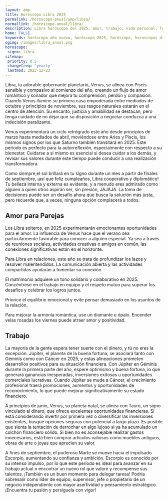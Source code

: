 ```yaml
---
layout: amp
title: Horóscopo Libra 2025 
permalink: /horoscopo-anual/amp/libra/
normallink: /horoscopo-anual/libra/
description: Libra horóscopo del 2025, amor, trabajo, vida personal. Todas las predicciones para Libra 2025 gratis. Disfruta este año nuevo.
home: FALSE
keywords: horóscopo año nuevo, horóscopo 2025, horóscopo, horoscopos diarios gratis del dia de hoy, horóscopo diario gratis,horóscopo ano nuevo 2025, horóscopo esperanza gracia, horoscopo Libra 2025, horoscop, horóscopos gratis, horoscopo Libra, horoscopo Libra 2025 gratis, Tarot, Astrologia, Zodíaco, Libra, horoscopo gratis,tarot en femenino,videncia gratuita,horoscopos gratuitos,horóscopos, astrologia,videncia gratis
ogimg: /images/libra_anual.png
horoscopo:
 signo: libra
sitemap:
 priority: 0.5
 changefreq: 'yearly'
 lastmod: 2023-12-23
---
```





Libra, tu adorable gobernante planetario, Venus, se alinea con Piscis sensible y compasivo al comienzo del año, creando un flujo de amor romántico y soñador que mejora tu comprensión, perdón y compasión. Cuando Venus ilumine su primera casa empoderada entre mediados de octubre y principios de noviembre, sus rasgos naturales estarán en el centro de atención. Su encanto, justicia y amabilidad se destacan, pero tenga cuidado de no dejar que su disposición a negociar conduzca a una indecisión paralizante. 

Venus experimentará un ciclo retrógrado este año desde principios de marzo hasta mediados de abril, moviéndose entre Aries y Piscis, los mismos signos por los que Saturno también transitará en 2025. Este período es perfecto para la autorreflexión, especialmente con respecto a su bienestar. Cuidarse a sí mismo es esencial si desea cuidar a los demás, y revisar sus valores durante este tiempo puede conducir a una realización transformadora.

Como siempre,el sol brillará en tu signo durante un mes a partir de finales de septiembre, ¡así que feliz cumpleaños, Libra cooperativo y diplomático! Tu belleza interna y externa es evidente, y a menudo eres admirado como alguien a quien otros aspiran ser, sin presión, JAJAJA. La toma de decisiones puede ser un desafío ahora que busca la solución más justa, pero recuerde que, a veces, ninguna opción complacerá a todos.

## Amor para Parejas

Los Libra solteros, en 2025 experimentarán emocionantes oportunidades para el amor. La influencia de Venus hace que el verano sea particularmente favorable para conocer a alguien especial. Ya sea a través de reuniones sociales, actividades creativas o amigos en común, las conexiones significativas están en el horizonte.

Para Libra en relaciones, este año se trata de profundizar los lazos y resolver malentendidos. La comunicación abierta y las actividades compartidas ayudarán a fomentar su conexión.

El matrimonio adquiere un tono solidario y colaborativo en 2025. Concéntrese en el trabajo en equipo y el respeto mutuo para superar los desafíos y celebrar los logros juntos.

Priorice el equilibrio emocional y evite pensar demasiado en los asuntos de la relación.

Para mejorar la armonía romántica, use un diamante u ópalo. Encender velas rosadas los viernes puede atraer amor y positividad.

## Trabajo

La mayoría de la gente espera tener suerte con el dinero, y tú no eres la excepción. Júpiter, el planeta de la buena fortuna, se asociará tanto con Géminis como con Cáncer en 2025, y estas alineaciones prometen desarrollos positivos para su situación financiera. Con Júpiter en Géminis durante la primera parte del año, espere optimismo y buena fortuna, lo que generará ganancias inesperadas, inversiones exitosas u oportunidades comerciales lucrativas. Cuando Júpiter se mude a Cáncer, el crecimiento profesional traerá promociones, aumentos y oportunidades de reconocimiento, lo que puede mejorar significativamente su estado financiero.

A principios de junio, Venus, su planeta natal, se alinea con Tauro, un signo vinculado al dinero, que ofrece excelentes oportunidades financieras. Si está considerando invertir por primera vez o diversificar las inversiones existentes, busque opciones seguras con potencial a largo plazo. Es posible que sienta la tentación de derrochar en algo lujoso si ya ha acumulado un colchón financiero sólido. Si bien no es aconsejable realizar gastos innecesarios, está bien comprar artículos valiosos como muebles antiguos, obras de arte o joyas que aprecien su valor.

A fines de septiembre, el poderoso Marte se mueve hacia el impulsado Escorpio, aumentando su confianza y ambición. Escorpio es conocido por su intenso impulso, por lo que este período es ideal para avanzar en su trabajo actual o encontrar un nuevo rol que valore y recompense sus talentos. ¡También es un buen momento para delegar tareas! Podría sobresalir como líder de equipo, supervisor, jefe o propietario de un negocio independiente con mayor asertividad y pensamiento estratégico. ¡Encuentra tu pasión y persíguela con vigor!